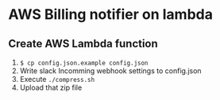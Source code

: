 # AWS Billing notifier on lambda

## Create AWS Lambda function
1. `$ cp config.json.example config.json`
2. Write slack Incomming webhook settings to config.json
3. Execute `./compress.sh`
4. Upload that zip file
